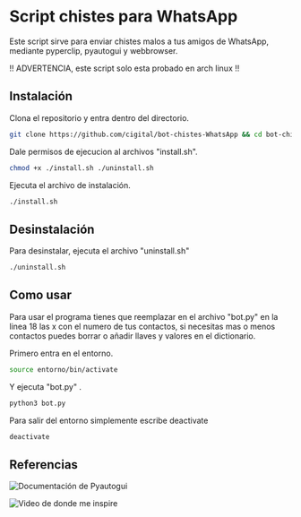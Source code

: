 # Script chistes para WhatsApp
Este script sirve para enviar chistes malos a tus amigos de WhatsApp, mediante pyperclip, pyautogui y webbrowser.

!! ADVERTENCIA, este script solo esta probado en arch linux !!

## Instalación
Clona el repositorio y entra dentro del directorio.

```bash
git clone https://github.com/cigital/bot-chistes-WhatsApp && cd bot-chistes-WhatsApp
```
Dale permisos de ejecucion al archivos "install.sh".
```bash
chmod +x ./install.sh ./uninstall.sh
```

Ejecuta el archivo de instalación.
```bash
./install.sh
```

## Desinstalación
Para desinstalar, ejecuta el archivo "uninstall.sh"
```bash
./uninstall.sh
```

## Como usar
Para usar el programa tienes que reemplazar en el archivo "bot.py" en la linea 18 las x con el numero de tus contactos, si necesitas mas o menos contactos puedes borrar o añadir llaves y valores en el dictionario.

Primero entra en el entorno.
```bash
source entorno/bin/activate
```

Y ejecuta "bot.py" .
```python
python3 bot.py
```

Para salir del entorno simplemente escribe deactivate
```bash
deactivate
```
## Referencias

![Documentación de Pyautogui](https://pyautogui.readthedocs.io/en/latest/)

![Video de donde me inspire](https://youtu.be/gbzNzBUcRzs)
